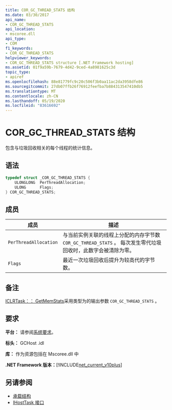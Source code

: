 ```yaml
---
title: COR_GC_THREAD_STATS 结构
ms.date: 03/30/2017
api_name:
- COR_GC_THREAD_STATS
api_location:
- mscoree.dll
api_type:
- COM
f1_keywords:
- COR_GC_THREAD_STATS
helpviewer_keywords:
- COR_GC_THREAD_STATS structure [.NET Framework hosting]
ms.assetid: 01f9a59b-7679-4d42-9ced-4a8981625c3d
topic_type:
- apiref
ms.openlocfilehash: 88e81779fc9c20c506f3b0aa11ac2da3958dfe86
ms.sourcegitcommit: 27db07ffb26f76912feefba7b884313547410db5
ms.translationtype: MT
ms.contentlocale: zh-CN
ms.lasthandoff: 05/19/2020
ms.locfileid: "83616692"
---
```

# <a name="cor_gc_thread_stats-structure"></a>COR_GC_THREAD_STATS 结构
包含与垃圾回收相关的每个线程的统计信息。  
  
## <a name="syntax"></a>语法  
  
```cpp  
typedef struct _COR_GC_THREAD_STATS {  
    ULONGLONG  PerThreadAllocation;
    ULONG      Flags;
} COR_GC_THREAD_STATS;  
```  
  
## <a name="members"></a>成员  
  
|成员|描述|  
|------------|-----------------|  
|`PerThreadAllocation`|与当前实例关联的线程上分配的内存字节数 `COR_GC_THREAD_STATS` 。 每次发生零代垃圾回收时，此数字会被清除为零。|  
|`Flags`|最近一次垃圾回收后提升为较高代的字节数。|  
  
## <a name="remarks"></a>备注  
 [ICLRTask：： GetMemStats](iclrtask-getmemstats-method.md)采用类型为的输出参数 `COR_GC_THREAD_STATS` 。  
  
## <a name="requirements"></a>要求  
 **平台：** 请参阅[系统要求](../../get-started/system-requirements.md)。  
  
 **标头：** GCHost .idl  
  
 **库：** 作为资源包括在 Mscoree.dll 中  
  
 **.NET Framework 版本：**[!INCLUDE[net_current_v10plus](../../../../includes/net-current-v10plus-md.md)]  
  
## <a name="see-also"></a>另请参阅

- [承载结构](hosting-structures.md)
- [IHostTask 接口](ihosttask-interface.md)
